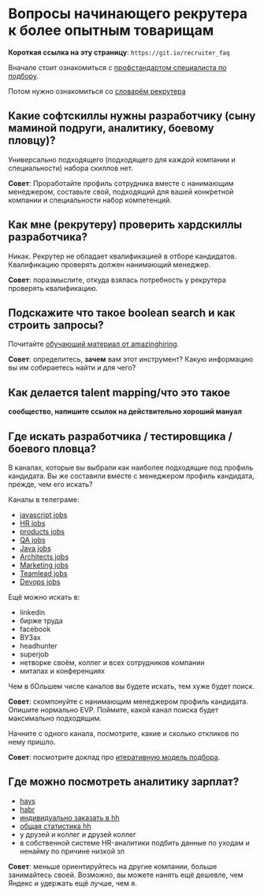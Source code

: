 # Вопросы начинающего рекрутера к более опытным товарищам

**Короткая ссылка на эту страницу**: `https://git.io/recruiter_faq`

Вначале стоит ознакомиться с [профстандартом специалиста по подбору](https://rark-kazan.ru/files/docs/ps_spup_na_24_09_15_mintrud.pdf).

Потом нужно ознакомиться со [словарём рекрутера](https://github.com/sharovatov/teamlead/blob/master/recruiting.md)

## Какие софтскиллы нужны разработчику (сыну маминой подруги, аналитику, боевому пловцу)?

Универсально подходящего (подходящего для каждой компании и специальности) набора скиллов нет.

**Совет**: Проработайте профиль сотрудника вместе с нанимающим менеджером, составьте свой, подходящий для вашей конкретной компании и специальности набор компетенций.

## Как мне (рекрутеру) проверить хардскиллы разработчика?

Никак. Рекрутер не обладает квалификацией в отборе кандидатов. Квалификацию проверять должен нанимающий менеджер.

**Совет**: поразмыслите, откуда взялась потребность у рекрутера проверять квалификацию.

## Подскажите что такое boolean search и как строить запросы?

Почитайте [обучающий материал от amazinghiring](https://amazinghiring.ru/blog/2017/09/04/boolean-search-для-it-рекрутеров/).

**Совет**: определитесь, **зачем** вам этот инструмент? Какую информацию вы им собираетесь найти и для чего?

## Как делается talent mapping/что это такое

**сообщество, напишите ссылок на действительно хороший мануал**

## Где искать разработчика / тестировщика / боевого пловца?

В каналах, которые вы выбрали как наиболее подходящие под профиль кандидата. Вы же составили вместе с менеджером профиль кандидата, прежде, чем его искать?

Каналы в телеграме:
- [javascript jobs](https://t.me/javascript_jobs)
- [HR jobs](https://t.me/job4hr)
- [products jobs](https://t.me/products_jobs)
- [QA jobs](https://t.me/qa_jobs)
- [Java jobs](https://t.me/javadevjob)
- [Architects jobs](https://t.me/itarchitect_jobs)
- [Marketing jobs](https://t.me/marketing_jobs)
- [Teamlead jobs](https://t.me/TeamLeadJobs)
- [Devops jobs](https://t.me/devops_jobs)

Ещё можно искать в:
- linkedin
- бирже труда
- facebook
- ВУЗах
- headhunter
- superjob
- нетворке своём, коллег и всех сотрудников компании
- митапах и конференциях

Чем в бОльшем числе каналов вы будете искать, тем хуже будет поиск.

**Совет**: скомпонуйте с нанимающим менеджером профиль кандидата. Опишите нормально EVP. Поймите, какой канал поиска будет максимально подходящим.

Начните с одного канала, посмотрите, какие и сколько откликов по нему пришло.

**Совет**: посмотрите доклад про [итеративную модель подбора](https://git.io/hiring_model_talk).

## Где можно посмотреть аналитику зарплат?

- [hays](https://salaryguide.hays.ru/salary-guide-2020-2021/)
- [habr](https://career.habr.com/salaries)
- [индивидуально заказать в hh](https://spb.hh.ru/article/salaryresearch)
- [общая статистика hh](https://stats.hh.ru)
- у друзей и коллег и друзей коллег
- в собственной системе HR-аналитики подбить данные по уходам и ненайму по причине низкой зп

**Совет**: меньше ориентируйтесь на другие компании, больше занимайтесь своей. Возможно, вы можете нанять ещё дешевле, чем Яндекс и удержать ещё лучше, чем я.
